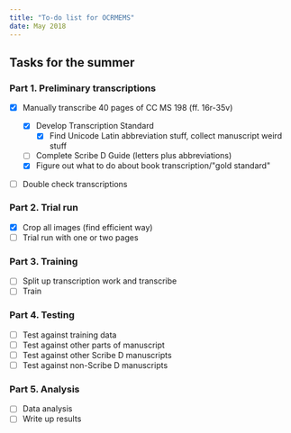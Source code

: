 ```yaml
---
title: "To-do list for OCRMEMS"
date: May 2018
---
```


## Tasks for the summer

### Part 1. Preliminary transcriptions

- [x] Manually transcribe 40 pages of CC MS 198 (ff. 16r-35v)

    - [x] Develop Transcription Standard
        - [x] Find Unicode Latin abbreviation stuff, collect manuscript weird stuff
    - [ ] Complete Scribe D Guide (letters plus abbreviations)
    - [x] Figure out what to do about book transcription/"gold standard"

- [ ] Double check transcriptions

### Part 2. Trial run

- [X] Crop all images (find efficient way)
- [ ] Trial run with one or two pages

### Part 3. Training

- [ ] Split up transcription work and transcribe
- [ ] Train

### Part 4. Testing

- [ ] Test against training data
- [ ] Test against other parts of manuscript
- [ ] Test against other Scribe D manuscripts
- [ ] Test against non-Scribe D manuscripts

### Part 5. Analysis

- [ ] Data analysis
- [ ] Write up results
